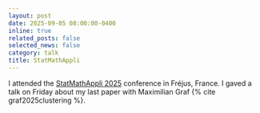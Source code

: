```yaml
---
layout: post
date: 2025-09-05 08:00:00-0400
inline: true
related_posts: false
selected_news: false
category: talk
title: StatMathAppli
---
```

I attended the <a href="https://statmathappli.mathnum.inrae.fr/fr/">StatMathAppli 2025</a> conference in Fréjus, France. I gaved a talk on Friday about my last paper with Maximilian Graf {% cite graf2025clustering %}. 
